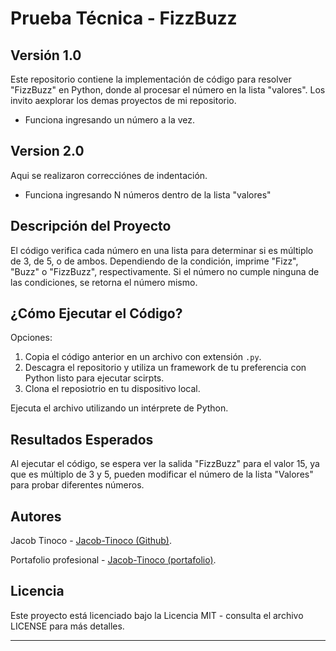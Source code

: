 # Prueba Técnica - FizzBuzz

## Versión 1.0
Este repositorio contiene la implementación de código para resolver "FizzBuzz" en Python, donde al procesar el número en la lista "valores".
Los invito aexplorar los demas proyectos de mi repositorio.
- Funciona ingresando un número a la vez.

## Version 2.0
Aqui se realizaron correcciónes de indentación.
- Funciona ingresando N números dentro de la lista "valores"

## Descripción del Proyecto
El código verifica cada número en una lista para determinar si es múltiplo de 3, de 5, o de ambos. Dependiendo de la condición, imprime "Fizz", "Buzz" o "FizzBuzz", respectivamente. Si el número no cumple ninguna de las condiciones, se retorna el número mismo.

## ¿Cómo Ejecutar el Código?
Opciones:
1. Copia el código anterior en un archivo con extensión `.py`.
2. Descagra el repositorio y utiliza un framework de tu preferencia con Python listo para ejecutar scirpts.
3. Clona el reposiotrio en tu dispositivo local.

Ejecuta el archivo utilizando un intérprete de Python.

## Resultados Esperados
Al ejecutar el código, se espera ver la salida "FizzBuzz" para el valor 15, ya que es múltiplo de 3 y 5, pueden modificar el número de la lista "Valores" para probar diferentes números.

## Autores
Jacob Tinoco - [Jacob-Tinoco (Github)](https://github.com/Jacob-Tinoco).

Portafolio profesional - [Jacob-Tinoco (portafolio)](https://github.com/Jacob-Tinoco).

## Licencia
Este proyecto está licenciado bajo la Licencia MIT - consulta el archivo LICENSE para más detalles.

---
